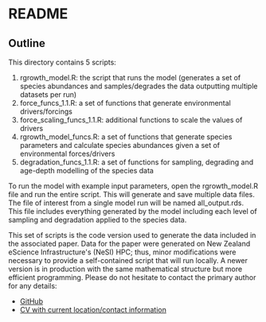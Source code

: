 # README

## Outline

This directory contains 5 scripts:

1. rgrowth_model.R: the script that runs the model (generates a set of species abundances and samples/degrades the data outputting multiple datasets per run)
2. force_funcs_1.1.R: a set of functions that generate environmental drivers/forcings
3. force_scaling_funcs_1.1.R: additional functions to scale the values of drivers
4. rgrowth_model_funcs.R: a set of functions that generate species parameters and calculate species abundances given a set of environmental forces/drivers
5. degradation_funcs_1.1.R: a set of functions for sampling, degrading and age-depth modelling of the species data

To run the model with example input parameters, open the rgrowth_model.R file and run the entire script. This will generate and save multiple data files. The file of interest from a single model run will be named all_output.rds. This file includes everything generated by the model including each level of sampling and degradation applied to the species data. 

This set of scripts is the code version used to generate the data included in the associated paper. Data for the paper were generated on New Zealand eScience Infrastructure's (NeSI) HPC; thus, minor modifications were necessary to provide a self-contained script that will  run locally. A newer version is in production with the same mathematical structure but more efficient programming. Please do not hesitate to contact the primary author for any details:

- [GitHub](https://github.com/QuinnAsena)
- [CV with current location/contact information](https://quinnasena.github.io/CV/resume_refs.html)
